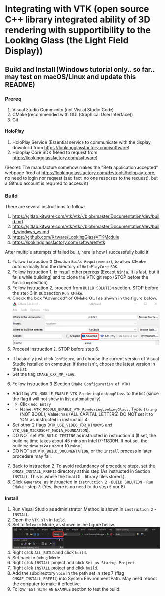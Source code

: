 # Integrating with VTK (open source C++ library integrated ability of 3D rendering with supportibility to the Looking Glass (the Light Field Display))
## Build and Install (Windows tutorial only.. so far.. may test on macOS/Linux and update this README)
### Prereq
1. Visual Studio Community (not Visual Studio Code)
2. CMake (recommended with GUI (Graphical User Interface))
3. Git
#### HoloPlay
1. HoloPlay Service (Essential service to communicate with the display, download from https://lookingglassfactory.com/software)
2. Holoplay Core SDK (Need to request from https://lookingglassfactory.com/software) 
 
 (Secret: The manufacture somehow makes the "Beta application accepted" webpage fixed at https://lookingglassfactory.com/devtools/holoplay-core, no need to login nor request (sad fact: no one resposes to the request), but a Github account is required to access it)

### Build
There are several instructions to follow:
1. https://gitlab.kitware.com/vtk/vtk/-/blob/master/Documentation/dev/build.md
2. https://gitlab.kitware.com/vtk/vtk/-/blob/master/Documentation/dev/build_windows_vs.md
3. https://github.com/Kitware/LookingGlassVTKModule
4. https://lookingglassfactory.com/software#vtk

After multiple attempts of failed built, here is how I successfully build it. 
1. Follow instruction 3 (Section `Build Requirements`), to allow CMake automatically find the directory of `HoloPlayCore SDK`.
2. Follow instruction 1, to install other prereqs (Except `Ninja`. It is fast, but it fails while building) and to clone the VTK git repo (STOP before the `Building` section)
3. Follow instruction 2, proceed from `BUILD SOLUTION` section. STOP before the step 3 in subsection `Run CMake`. 
4. Check the box "Advanced" of CMake GUI as shown in the figure below.
 ![](CMakeAdvanced.png)
5. Proceed instruction 2. STOP before step 6.
 - It basically just click `Configure`, and choose the current version of Visual Studio installed on computer. If there isn't, choose the latest version in the list. 
 - Set the flag `CMAKE_CXX_MP_FLAG`.
6. Follow instruction 3 (Section `CMake Configuration of VTK`)
 - Add flag `VTK_MODULE_ENABLE_VTK_RenderingLookingGlass` to the list (since the flag it will not show in list automatically)
  - - Click `Add Entry`
  - - Name: `VTK_MODULE_ENABLE_VTK_RenderingLookingGlass`, Type: `String` (NOT BOOL), Value: `YES` (ALL CAPITAL LETTERS) DO NOT set it to 'ON' as instructed in instruction 4. 
 - Set other 2 flags (`VTK_USE_VIDEO_FOR_WINDOWS` and `VTK_USE_MICROSOFT_MEDIA_FOUNDATION`). 
 - DO NOT set `VTK_BUILD_TESTING` as instructed in instruction 4 (If set, the building time takes about 45 mins on Intel i7-11800H. If not set, the building time takes about 10 mins.)
 - DO NOT set `VTK_BUILD_DOCUMENTATION`, or the `Install` process in later procedure may fail. 
7. Back to instruction 2. To avoid redundancy of procedure steps, set the `CMKAE_INSTALL_PREFIX` directory at this step (As instructed in Section `INSTALL`. This is where the final DLL library files stored.). 
8. Click `Generate`, as instruacted in `instruction 2` - `BUILD SOLUTION` - `Run CMake` - step 7. (Yes, there is no need to do step 6 nor 8)
#### Install
1. Run Visual Studio as administrator. Method is shown in `instruction 2` - `INSTALL`. 
2. Open the `VTK.sln` in `build`.
3. Set to `Release` Mode, as shown in the figure below. 
 ![](VSReleaseMode.png)
4. Right click `ALL_BUILD` and click `build`. 
5. Set back to `Debug` Mode. 
6. Right click `INSTALL` project and click `Set as Startup Project`. 
7. Right click	`INSTALL` project and click	`build`. 
8. Add the subdirectory `\bin` in the path set in step 7 (flag `CMKAE_INSTALL_PREFIX`) into System Environment Path. May need reboot the computer to make it effective. 
9. Follow `TEST WITH AN EXAMPLE` section to test the build. 